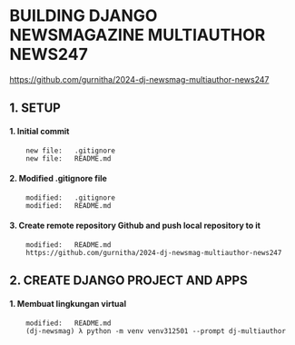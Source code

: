 # BUILDING DJANGO NEWSMAGAZINE MULTIAUTHOR NEWS247
https://github.com/gurnitha/2024-dj-newsmag-multiauthor-news247

## 1. SETUP

#### 1. Initial commit

        new file:   .gitignore
        new file:   README.md

#### 2. Modified .gitignore file

        modified:   .gitignore
        modified:   README.md

#### 3. Create remote repository Github and push local repository to it

        modified:   README.md
        https://github.com/gurnitha/2024-dj-newsmag-multiauthor-news247


## 2. CREATE DJANGO PROJECT AND APPS

#### 1. Membuat lingkungan virtual

        modified:   README.md
        (dj-newsmag) λ python -m venv venv312501 --prompt dj-multiauthor
